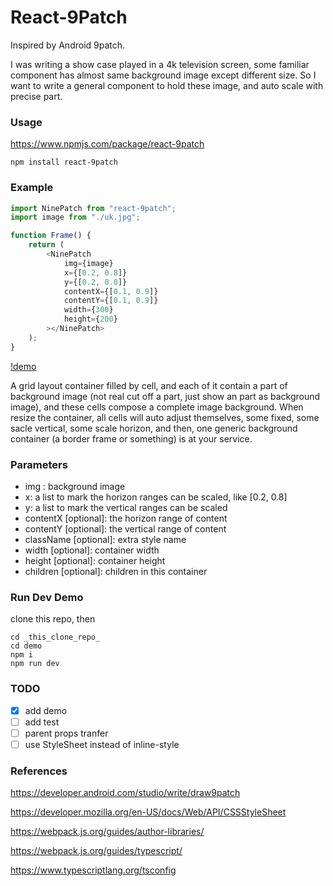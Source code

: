 # React-9Patch

Inspired by Android 9patch.

I was writing a show case played in a 4k television screen, some familiar component has almost same background image except different size. So I want to write a general component to hold these image, and auto scale with precise part.

### Usage

https://www.npmjs.com/package/react-9patch

```shell
npm install react-9patch
```

### Example

```javascript
import NinePatch from "react-9patch";
import image from "./uk.jpg";

function Frame() {
    return (
        <NinePatch
            img={image}
            x={[0.2, 0.8]}
            y={[0.2, 0.8]}
            contentX={[0.1, 0.9]}
            contentY={[0.1, 0.9]}
            width={300}
            height={200}
        ></NinePatch>
    );
}
```

[!demo](https://raw.githubusercontent.com/DeronW/react-9patch/master/images/1.png)

A grid layout container filled by cell, and each of it contain a part of background image (not real cut off a part, just show an part as background image), and these cells compose a complete image background. When resize the container, all cells will auto adjust themselves, some fixed, some sacle vertical, some scale horizon, and then, one generic background container (a border frame or something) is at your service.

### Parameters

-   img : background image
-   x: a list to mark the horizon ranges can be scaled, like [0.2, 0.8]
-   y: a list to mark the vertical ranges can be scaled
-   contentX [optional]: the horizon range of content
-   contentY [optional]: the vertical range of content
-   className [optional]: extra style name
-   width [optional]: container width
-   height [optional]: container height
-   children [optional]: children in this container

### Run Dev Demo

clone this repo, then

```shell
cd _this_clone_repo_
cd demo
npm i
npm run dev
```

### TODO

-   [x] add demo
-   [ ] add test
-   [ ] parent props tranfer
-   [ ] use StyleSheet instead of inline-style

### References

https://developer.android.com/studio/write/draw9patch

https://developer.mozilla.org/en-US/docs/Web/API/CSSStyleSheet

https://webpack.js.org/guides/author-libraries/

https://webpack.js.org/guides/typescript/

https://www.typescriptlang.org/tsconfig
